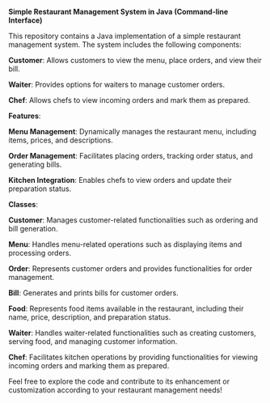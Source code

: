 **Simple Restaurant Management System in Java (Command-line Interface)**


This repository contains a Java implementation of a simple restaurant management system. The system includes the following components:

**Customer**: Allows customers to view the menu, place orders, and view their bill.

**Waiter**: Provides options for waiters to manage customer orders.

**Chef**: Allows chefs to view incoming orders and mark them as prepared.


**Features**:

**Menu Management**: Dynamically manages the restaurant menu, including items, prices, and descriptions.

**Order Management**: Facilitates placing orders, tracking order status, and generating bills.

**Kitchen Integration**: Enables chefs to view orders and update their preparation status.


**Classes**:

**Customer**: Manages customer-related functionalities such as ordering and bill generation.

**Menu**: Handles menu-related operations such as displaying items and processing orders.

**Order**: Represents customer orders and provides functionalities for order management.

**Bill**: Generates and prints bills for customer orders.

**Food**: Represents food items available in the restaurant, including their name, price, description, and preparation status.

**Waiter**: Handles waiter-related functionalities such as creating customers, serving food, and managing customer information.

**Chef**: Facilitates kitchen operations by providing functionalities for viewing incoming orders and marking them as prepared.


Feel free to explore the code and contribute to its enhancement or customization according to your restaurant management needs!
